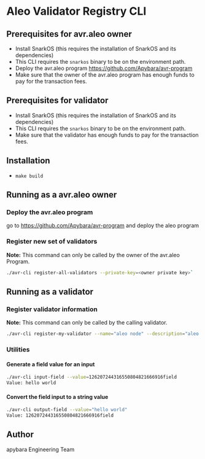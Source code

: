 # Aleo Validator Registry CLI

## Prerequisites for avr.aleo owner
- Install SnarkOS (this requires the installation of SnarkOS and its dependencies)
- This CLI requires the `snarkos` binary to be on the environment path.
- Deploy the avr.aleo program https://github.com/Apybara/avr-program
- Make sure that the owner of the avr.aleo program has enough funds to pay for the transaction fees. 

## Prerequisites for validator
- Install SnarkOS (this requires the installation of SnarkOS and its dependencies)
- This CLI requires the `snarkos` binary to be on the environment path.
- Make sure that the validator has enough funds to pay for the transaction fees.

## Installation
- `make build`

## Running as a avr.aleo owner
### Deploy the avr.aleo program
go to https://github.com/Apybara/avr-program and deploy the aleo program

### Register new set of validators
**Note:** This command can only be called by the owner of the avr.aleo Program.

```bash
./avr-cli register-all-validators --private-key=<owner private key>`
```

## Running as a validator
### Register validator information
**Note:** This command can only be called by the calling validator.

```bash
./avr-cli register-my-validator --name="aleo node" --description="aleo validator node" --website-url="https://aleo.org" --logo-url="https://aleo.org" --validator=aleo1rt3vjrusjvd6wje97efl3ra78k0d6f4c3zn8avuym0qwkl4njv9shhmfsk --private-key=<validator private key>`
```

### Utilities
#### Generate a field value for an input
```bash
./avr-cli input-field --value=126207244316550804821666916field
Value: hello world
```

#### Convert the field input to a string value
```bash
./avr-cli output-field --value="hello world"
Value: 126207244316550804821666916field
```

## Author
apybara Engineering Team
